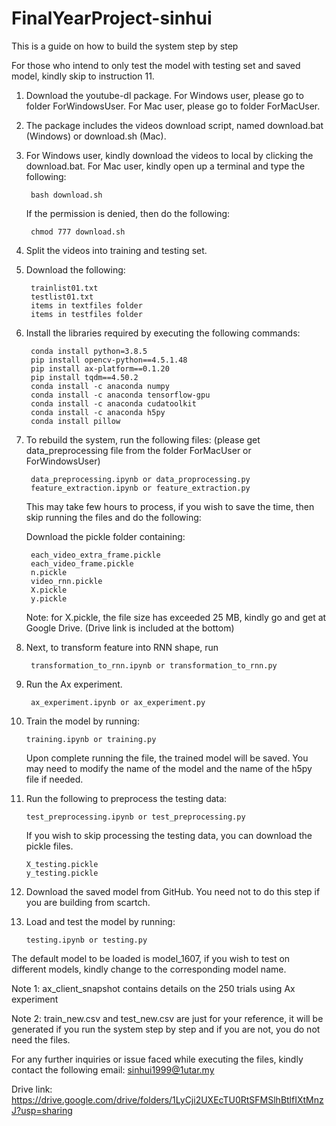 # FinalYearProject-sinhui
This is a guide on how to build the system step by step

For those who intend to only test the model with testing set and saved model, kindly skip to instruction 11.
1. Download the youtube-dl package. For Windows user, please go to folder ForWindowsUser. For Mac user, please go to folder ForMacUser.

2. The package includes the videos download script, named download.bat (Windows) or download.sh (Mac).

3. For Windows user, kindly download the videos to local by clicking the download.bat. For Mac user, kindly open up a terminal and type the following:

		bash download.sh
	If the permission is denied, then do the following:
	
		chmod 777 download.sh

4. Split the videos into training and testing set.

5. Download the following:

		trainlist01.txt
		testlist01.txt
		items in textfiles folder
		items in testfiles folder

6. Install the libraries required by executing the following commands:
		
		conda install python=3.8.5
		pip install opencv-python==4.5.1.48
		pip install ax-platform==0.1.20
		pip install tqdm==4.50.2
		conda install -c anaconda numpy
		conda install -c anaconda tensorflow-gpu
		conda install -c anaconda cudatoolkit
		conda install -c anaconda h5py
		conda install pillow

7. To rebuild the system, run the following files: (please get data_preprocessing file from the folder ForMacUser or ForWindowsUser)

		data_preprocessing.ipynb or data_proprocessing.py
		feature_extraction.ipynb or feature_extraction.py

    This may take few hours to process, if you wish to save the time, then skip running the files and do the following:

	Download the pickle folder containing:

		each_video_extra_frame.pickle
		each_video_frame.pickle
		n.pickle
		video_rnn.pickle
		X.pickle
		y.pickle
	
	Note: for X.pickle, the file size has exceeded 25 MB, kindly go and get at Google Drive. (Drive link is included at the bottom)
		
8. Next, to transform feature into RNN shape, run
	
		transformation_to_rnn.ipynb or transformation_to_rnn.py
		
9. Run the Ax experiment.

		ax_experiment.ipynb or ax_experiment.py
		
10. Train the model by running:

		training.ipynb or training.py
	Upon complete running the file, the trained model will be saved. You may need to modify the name of the model and the name of the h5py file if needed.
	
11. Run the following to preprocess the testing data:

		test_preprocessing.ipynb or test_preprocessing.py
	
	If you wish to skip processing the testing data, you can download the pickle files.
	
		X_testing.pickle
		y_testing.pickle
		
12. Download the saved model from GitHub. You need not to do this step if you are building from scartch.
		
13. Load and test the model by running:

		testing.ipynb or testing.py
The default model to be loaded is model_1607, if you wish to test on different models, kindly change to the corresponding model name.

Note 1: ax_client_snapshot contains details on the 250 trials using Ax experiment

Note 2: train_new.csv and test_new.csv are just for your reference, it will be generated if you run the system step by step and if you are not, you do not need the files.

For any further inquiries or issue faced while executing the files, kindly contact the following email:
sinhui1999@1utar.my

Drive link: https://drive.google.com/drive/folders/1LyCji2UXEcTU0RtSFMSlhBtlfIXtMnzJ?usp=sharing
